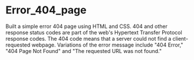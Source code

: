 # Error_404_page
Built a simple error 404 page using HTML and CSS. 404 and other response status codes are part of the web's Hypertext Transfer Protocol response codes. The 404 code means that a server could not find a client-requested webpage. Variations of the error message include "404 Error," "404 Page Not Found" and "The requested URL was not found."
